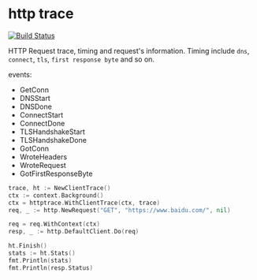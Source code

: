 # http trace

[![Build Status](https://github.com/vicanso/http-trace/workflows/Test/badge.svg)](https://github.com/vicanso/http-trace/actions)


HTTP Request trace, timing and request's information. 
Timing include `dns`, `connect`, `tls`, `first response byte` and so on.

events:

- GetConn
- DNSStart
- DNSDone
- ConnectStart
- ConnectDone
- TLSHandshakeStart
- TLSHandshakeDone
- GotConn
- WroteHeaders
- WroteRequest
- GotFirstResponseByte

```go
trace, ht := NewClientTrace()
ctx := context.Background()
ctx = httptrace.WithClientTrace(ctx, trace)
req, _ := http.NewRequest("GET", "https://www.baidu.com/", nil)

req = req.WithContext(ctx)
resp, _ := http.DefaultClient.Do(req)

ht.Finish()
stats := ht.Stats()
fmt.Println(stats)
fmt.Println(resp.Status)
```

